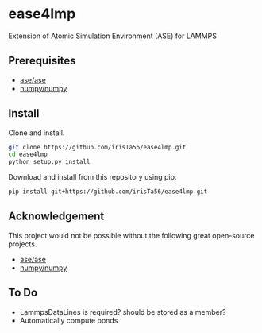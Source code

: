 # ease4lmp

Extension of Atomic Simulation Environment (ASE) for LAMMPS

## Prerequisites

* [ase/ase](https://gitlab.com/ase/ase)
* [numpy/numpy](https://github.com/numpy/numpy)

## Install

Clone and install.

```bash
git clone https://github.com/irisTa56/ease4lmp.git
cd ease4lmp
python setup.py install
```

Download and install from this repository using pip.

```bash
pip install git+https://github.com/irisTa56/ease4lmp.git
```

## Acknowledgement

This project would not be possible without the following great open-source projects.

* [ase/ase](https://gitlab.com/ase/ase)
* [numpy/numpy](https://github.com/numpy/numpy)

## To Do

* LammpsDataLines is required? should be stored as a member?
* Automatically compute bonds
